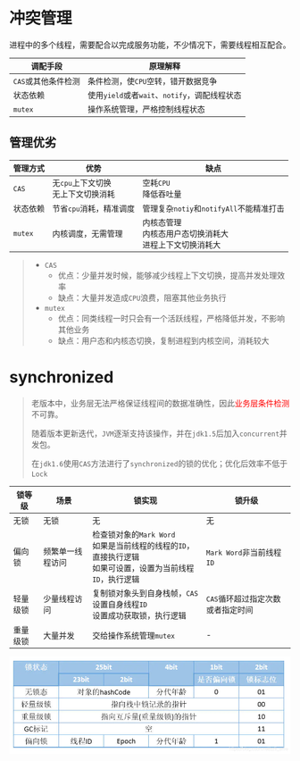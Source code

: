 # 冲突管理

进程中的多个线程，需要配合以完成服务功能，不少情况下，需要线程相互配合。

| 调配手段              | 原理解释                                            |
| --------------------- | --------------------------------------------------- |
| ``CAS``或其他条件检测 | 条件检测，使``CPU``空转，错开数据竞争               |
| 状态依赖              | 使用``yield``或者``wait``、``notify``，调配线程状态 |
| ``mutex``             | 操作系统管理，严格控制线程状态                      |

## 管理优劣

| 管理方式  | 优势                                      | 缺点                                                         |
| --------- | ----------------------------------------- | ------------------------------------------------------------ |
| ``CAS``   | 无``cpu``上下文切换<br />无上下文切换消耗 | 空耗``CPU``<br />降低吞吐量                                  |
| 状态依赖  | 节省``cpu``消耗，精准调度                 | 管理复杂``notiy``和``notifyAll``不能精准打击                 |
| ``mutex`` | 内核调度，无需管理                        | 内核态管理<br />内核态用户态切换消耗大<br />进程上下文切换消耗大 |

> - ``CAS``
>   - 优点：少量并发时候，能够减少线程上下文切换，提高并发处理效率
>   - 缺点：大量并发造成``CPU``浪费，阻塞其他业务执行
> - ``mutex``
>   - 优点：同类线程一时只会有一个活跃线程，严格降低并发，不影响其他业务
>   - 缺点：用户态和内核态切换，复制进程到内核空间，消耗较大

# synchronized

> 老版本中，业务层无法严格保证线程间的数据准确性，因此<font color='red'>业务层条件检测</font>不可靠。
>
> 随着版本更新迭代，``JVM``逐渐支持该操作，并在``jdk1.5``后加入``concurrent``并发包。
>
> 在``jdk1.6``使用``CAS``方法进行了``synchronized``的锁的优化；优化后效率不低于``Lock``

| 锁等级   | 场景             | 锁实现                                                       | 锁升级                              |
| -------- | ---------------- | ------------------------------------------------------------ | ----------------------------------- |
| 无锁     | 无锁             | 无                                                           | 无                                  |
| 偏向锁   | 频繁单一线程访问 | 检查锁对象的``Mark Word``<br />如果是当前线程的线程的``ID``，直接执行逻辑<br />如果可设置，设置为当前线程``ID``，执行逻辑 | ``Mark Word``非当前线程``ID``       |
| 轻量级锁 | 少量线程访问     | 复制锁对象头到自身栈帧，``CAS``设置自身线程``ID``<br />设置成功获取锁，执行逻辑 | ``CAS``循环超过指定次数或者指定时间 |
| 重量级锁 | 大量并发         | 交给操作系统管理``mutex``                                    | -                                   |



![在这里插入图片描述](../.imgs/watermark,type_ZmFuZ3poZW5naGVpdGk,shadow_10,text_aHR0cHM6Ly9ibG9nLmNzZG4ubmV0L3p6dGlfZXJsaWU=,size_16,color_FFFFFF,t_70)